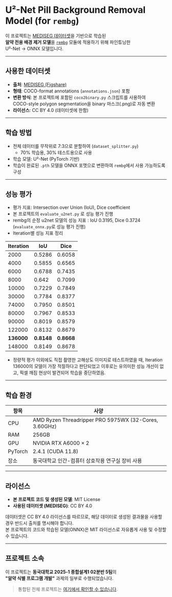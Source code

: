 # U²-Net Pill Background Removal Model (for `rembg`)

이 프로젝트는 [MEDISEG 데이터셋](https://figshare.com/articles/dataset/MEDISEG/28574786?file=52926545)을 기반으로 학습된  
**알약 전용 배경 제거 모델**을 [`rembg`](https://github.com/danielgatis/rembg) 모듈에 적용하기 위해 파인튜닝한  
U²-Net → ONNX 모델입니다.

---

## 사용한 데이터셋

- **출처**: [MEDISEG (Figshare)](https://figshare.com/articles/dataset/MEDISEG/28574786?file=52926545)  
- **형태**: COCO-format annotations (`annotations.json`) 포함  
- **변환 방식**: 본 프로젝트에 포함된 `coco2binary.py` 스크립트를 사용하여  
  COCO-style polygon segmentation을 binary 마스크(.png)로 자동 변환  
- **라이선스**: CC BY 4.0 (데이터셋에 한함)

---

## 학습 방법

- 전체 데이터를 무작위로 7:3으로 분할하여 (`dataset_splitter.py`)  
  - 70% 학습용, 30% 테스트용으로 사용  
- 학습 모델: U²-Net (PyTorch 기반)  
- 학습이 완료된 `.pth` 모델을 ONNX 포맷으로 변환하여 `rembg`에서 사용 가능하도록 구성

---

## 성능 평가

- 평가 지표: Intersection over Union (IoU), Dice coefficient
- 본 프로젝트의 `evaluate_u2net.py` 로 성능 평가 진행
- rembg의 순정 u2net 모델의 성능 지표 : IoU 0.3195, Dice 0.3724 (`evaluate_onnx.py`로 성능 평가 진행)
- Iteration별 성능 지표 정리

|  Iteration | IoU       | Dice      |
|------------|-----------|-----------|
| 2000       | 0.5286    | 0.6058    |
| 4000       | 0.5855    | 0.6565    |
| 6000       | 0.6788    | 0.7435    |
| 8000       | 0.642     | 0.7099    |
| 10000      | 0.7229    | 0.7849    |
| 30000      | 0.7784    | 0.8377    |
| 74000      | 0.7950    | 0.8501    |
| 80000      | 0.7967    | 0.8533    |
| 90000      | 0.8019    | 0.8579    |
| 122000     | 0.8132    | 0.8679    |
| **136000**     | **0.8148**    | **0.8668**    |
| 148000     | 0.8149    | 0.8678    |

- 정량적 평가 이외에도 직접 촬영한 고해상도 이미지로 테스트하였을 때, Iteration 136000의 모델이 가장 적절하다고 판단되었고 이후로는 유의미한 성능 개선이 없고, 픽셀 깨짐 현상이 발견되어 학습을 중단하였음.

---

## 학습 환경

| 항목       | 사양                                               |
|------------|----------------------------------------------------|
| CPU        | AMD Ryzen Threadripper PRO 5975WX (32-Cores, 3.60GHz) |
| RAM        | 256GB                                              |
| GPU        | NVIDIA RTX A6000 × 2                               |
| PyTorch    | 2.4.1 (CUDA 11.8)                                  |
| 장소       | 동국대학교 인간-컴퓨터 상호작용 연구실 장비 사용 |

---

## 라이선스

- **본 프로젝트 코드 및 생성된 모델**: MIT License  
- **사용된 데이터셋 (MEDISEG)**: CC BY 4.0

데이터셋은 CC BY 4.0 라이선스를 따르므로, 해당 데이터로 생성된 결과물을 사용할 경우 반드시 출처를 명시해야 합니다.  
본 프로젝트의 코드와 학습된 모델(ONNX)은 MIT 라이선스로 자유롭게 사용 및 수정할 수 있습니다.


---

## 프로젝트 소속

이 프로젝트는 **동국대학교 2025-1 종합설계1 02분반 5팀**의  
**"알약 식별 프로그램 개발"** 과제의 일부로 수행되었습니다.

> 통합된 전체 프로젝트는 [여기에서 확인할 수 있습니다](https://github.com/illujun/Capstone-Design/tree/front_end).
